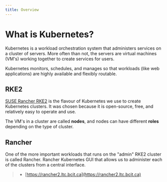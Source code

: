 ```yaml
---
title: Overview
---
```

<!-- markdownlint-disable MD025 -->

# What is Kubernetes?

Kubernetes is a workload orchestration system that administers services on a cluster of servers. More often than not, the servers are virtual machines (VM's) working together to create services for users.

Kubernetes monitors, schedules, and manages so that workloads (like web applications) are highly available and flexibly routable.

## RKE2

[SUSE Rancher RKE2](https://github.com/rancher/rke2/) is the flavour of Kubernetes we use to create Kubernetes clusters. It was chosen because it is open-source, free, and relatively easy to operate and use.

The VM's in a cluster are called **nodes**, and nodes can have different **roles** depending on the type of cluster.

## Rancher

One of the more important workloads that runs on the "admin" RKE2 cluster is called Rancher. Rancher Kubernetes GUI that allows us to administer each of the clusters from a central interface.

> * [https://rancher2.ltc.bcit.ca](https://rancher2.ltc.bcit.ca)
